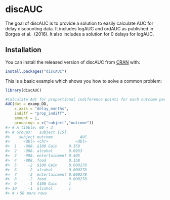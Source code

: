 
<!-- README.md is generated from README.Rmd. Please edit that file -->

# discAUC

The goal of discAUC is to provide a solution to easily calculate AUC for
delay discounting data. It includes logAUC and ordAUC as published in
Borges et al.  (2016). It also includes a solution for 0 delays for
logAUC.

## Installation

You can install the released version of discAUC from
[CRAN](https://CRAN.R-project.org) with:

``` r
install.packages("discAUC")
```

This is a basic example which shows you how to solve a common problem:

``` r
library(discAUC)

#Calculate AUC for proportional indiference points for each outcome per subject.
AUC(dat = examp_DD,
    x_axis = "delay_months",
    indiff = "prop_indiff",
    amount = 1,
    groupings = c("subject","outcome"))
#> # A tibble: 60 × 3
#> # Groups:   subject [15]
#>    subject outcome            AUC
#>      <dbl> <chr>            <dbl>
#>  1   -988. $100 Gain     0.359   
#>  2   -988. alcohol       0.0953  
#>  3   -988. entertainment 0.405   
#>  4   -988. food          0.158   
#>  5     -2  $100 Gain     0.000278
#>  6     -2  alcohol       0.000278
#>  7     -2  entertainment 0.000278
#>  8     -2  food          0.000278
#>  9     -1  $100 Gain     1       
#> 10     -1  alcohol       1       
#> # ℹ 50 more rows
```
